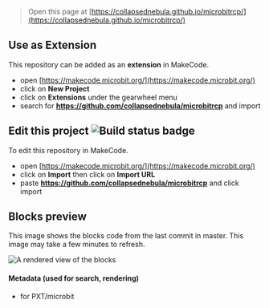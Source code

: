 
> Open this page at [https://collapsednebula.github.io/microbitrcp/](https://collapsednebula.github.io/microbitrcp/)

## Use as Extension

This repository can be added as an **extension** in MakeCode.

* open [https://makecode.microbit.org/](https://makecode.microbit.org/)
* click on **New Project**
* click on **Extensions** under the gearwheel menu
* search for **https://github.com/collapsednebula/microbitrcp** and import

## Edit this project ![Build status badge](https://github.com/collapsednebula/microbitrcp/workflows/MakeCode/badge.svg)

To edit this repository in MakeCode.

* open [https://makecode.microbit.org/](https://makecode.microbit.org/)
* click on **Import** then click on **Import URL**
* paste **https://github.com/collapsednebula/microbitrcp** and click import

## Blocks preview

This image shows the blocks code from the last commit in master.
This image may take a few minutes to refresh.

![A rendered view of the blocks](https://github.com/collapsednebula/microbitrcp/raw/master/.github/makecode/blocks.png)

#### Metadata (used for search, rendering)

* for PXT/microbit
<script src="https://makecode.com/gh-pages-embed.js"></script><script>makeCodeRender("{{ site.makecode.home_url }}", "{{ site.github.owner_name }}/{{ site.github.repository_name }}");</script>
